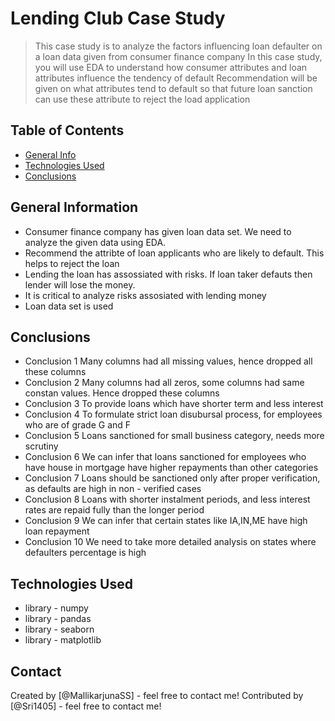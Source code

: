 # Lending Club Case Study
> This case study is to analyze the factors influencing loan defaulter on a loan data given from consumer finance company
> In this case study, you will use EDA to understand how consumer attributes and loan attributes influence the tendency of default
> Recommendation will be given on what attributes tend to default so that future loan sanction can use these attribute to reject the load application 


## Table of Contents
* [General Info](#general-information)
* [Technologies Used](#technologies-used)
* [Conclusions](#conclusions)


## General Information
- Consumer finance company has given loan data set. We need to analyze the given data using EDA.
- Recommend the attribte of loan applicants who are likely to default. This helps to reject the loan
- Lending the loan has assossiated with risks. If loan taker defauts then lender will lose the money.
- It is critical to analyze risks assosiated with lending money
- Loan data set is used


## Conclusions
- Conclusion 1 Many columns had all missing values, hence dropped all these columns 
- Conclusion 2 Many columns had all zeros, some columns had same constan values. Hence dropped these columns
- Conclusion 3 To provide loans which have shorter term and less interest
- Conclusion 4 To formulate strict loan disubursal process, for employees who are of grade G and F
- Conclusion 5 Loans sanctioned for small business category, needs more scrutiny
- Conclusion 6 We can infer that loans sanctioned for employees who have house in mortgage have higher repayments than other categories
- Conclusion 7 Loans should be sanctioned only after proper verification, as defaults are high in non - verified cases
- Conclusion 8 Loans with shorter instalment periods, and less interest rates are repaid fully than the longer period
- Conclusion 9 We can infer that certain states like IA,IN,ME have high loan repayment
- Conclusion 10 We need to take more detailed analysis on states where defaulters percentage is high


## Technologies Used
- library - numpy
- library - pandas
- library - seaborn
- library -  matplotlib


## Contact
Created by [@MallikarjunaSS] - feel free to contact me!
Contributed by [@Sri1405] - feel free to contact me!


